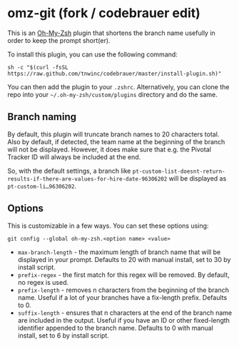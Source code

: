 # omz-git (fork / codebrauer edit)

This is an [Oh-My-Zsh](https://github.com/robbyrussell/oh-my-zsh) plugin 
that shortens the branch name usefully in order to keep the prompt short(er).

To install this plugin, you can use the following command:

```
sh -c "$(curl -fsSL https://raw.github.com/tnwinc/codebrauer/master/install-plugin.sh)"
```

You can then add the plugin to your `.zshrc`. Alternatively, you can clone the repo into your `~/.oh-my-zsh/custom/plugins` directory and do the same.

## Branch naming

By default, this plugin will truncate branch names to 20 characters total. Also by default, if detected, the team name at the beginning of the branch will not be displayed. However, it does make sure that e.g. the Pivotal Tracker ID will always be included at the end.

So, with the default settings, a branch like `pt-custom-list-doesnt-return-results-if-there-are-values-for-hire-date-96306202` will be displayed as `pt-custom-li…96306202`.


## Options

This is customizable in a few ways. You can set these options using:
```
git config --global oh-my-zsh.<option name> <value>
```

* `max-branch-length` - the maximum length of branch name that will be displayed in your prompt. Defaults to 20 with manual install, set to 30 by install script.
* `prefix-regex` - the first match for this regex will be removed. By default, no regex is used.
* `prefix-length` - removes n characters from the beginning of the branch name. Useful if a lot of your branches have a fix-length prefix. Defaults to 0.
* `suffix-length` - ensures that n characters at the end of the branch name are included in the output. Useful if you have an ID or other fixed-length identifier appended to the branch name. Defaults to 0 with manual install, set to 6 by install script.
